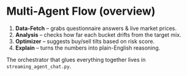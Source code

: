 # Multi-Agent Flow (overview)

1. **Data-Fetch** – grabs questionnaire answers & live market prices.
2. **Analysis** – checks how far each bucket drifts from the target mix.
3. **Optimizer** – suggests buy/sell tilts based on risk score.
4. **Explain** – turns the numbers into plain-English reasoning.

The orchestrator that glues everything together lives in `streaming_agent_chat.py`. 